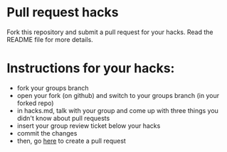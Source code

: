 # Pull request hacks
Fork this repository and submit a pull request for your hacks. Read the README file for more details.

# Instructions for your hacks:
- fork your groups branch
- open your fork (on github) and switch to your groups branch (in your forked repo)
- in hacks.md, talk with your group and come up with three things you didn't know about pull requests
- insert your group review ticket below your hacks
- commit the changes
- then, go <a href="https://github.com/Mega-Zesty-Yeungs-MZY/prhacks/pulls">here</a> to create a pull request



